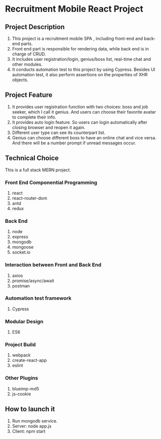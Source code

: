 # Recruitment Mobile React Project

## Project Description
1. This project is a recruitment mobile SPA , including front-end and back-end parts.
2. Front end part is responsible for rendering data, while back end is in charge of CRUD.
3. It includes user registration/login, genius/boss list, real-time chat and other modules.
4. It conducts automation test to this project by using Cypress. Besides UI automation test, it also perform assertions on the properties of XHR objects.

## Project Feature

1. It provides user registration function with two choices:  boss and job seeker, which I call it genius. And users can choose their favorite avatar to complete their info.
2. It provides auto login feature. So users can login automatically after closing browser and reopen it again.
3. Different user type can see its counterpart list.
4. Genius can choose different boss to have an online chat and vice versa. And there will be a number prompt if unread messages occur.

## Technical Choice
This is a full stack MERN project.
###  Front End Componential Programming

1. react
2. react-router-dom
3. antd
4. redux

### Back End 
1. node
2. express
3. mongodb
4. mongoose
5. socket.io
### Interaction between Front and Back End

1. axios
2. promise/async/await
3. postman
### Automation test framework

1. Cypress

### Modular Design

1. ES6

### Project Build

1. webpack
2. create-react-app
3. eslint

### Other Plugins
1. blueimp-md5
2. js-cookie

## How to launch it

1. Run mongodb service.
2. Server: node app.js
3. Client: npm start

